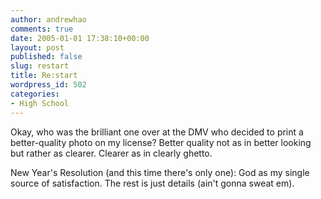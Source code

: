 ```yaml
---
author: andrewhao
comments: true
date: 2005-01-01 17:38:10+00:00
layout: post
published: false
slug: restart
title: Re:start
wordpress_id: 502
categories:
- High School
---
```


Okay, who was the brilliant one over at the DMV who decided to print a better-quality photo on my license? Better quality not as in better looking but rather as clearer. Clearer as in clearly ghetto.

New Year's Resolution (and this time there's only one): God as my single source of satisfaction. The rest is just details (ain't gonna sweat em).
